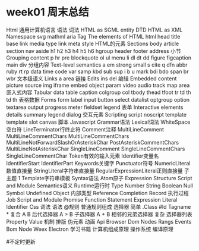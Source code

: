 # week01 周末总结

Html
	通用计算机语言
		语法
		词法
	HTML as SGML
		entity
		DTD
	HTML as  XML
		Namespace
			svg
			mathml
			aria
		Tag
			The elements of HTML
				html
				head
				title
				base
				link
				media
				type
				link
				meta
				style
				HTML的元素
			Sections 
				body
				article
				section
				nav
				aside
				h1
				h2
				h3
				h4
				h5
				h6
				hgroup
				header
				footer
				address
				小节
			Grouping content
				p
				hr
				pre
				blockquote
				ol
				ul
				menu
				li
				dl
				dt
				dd
				figure
				figcaption
				main
				div
				 分组内容
			Text-level semantics
				a
				em
				strong
				small
				s
				cite
				q
				dfn
				abbr
				ruby
				rt
				rp
				data
				time
				code
				var
				samp
				kbd
				sub
				sup
				i
				b
				u
				mark
				bdi
				bdo
				span
				br
				wbr
				文本级语义
			Links
				a
				area
				链接
			Edits
				ins
				del
				编辑
			Embedded content
				picture
				source
				img
				iframe
				embed
				object
				param
				video
				audio
				track
				map
				area
				嵌入式内容
			Tabular data
				table
				caption
				colgroup
				col
				tbody
				thead
				tfoot
				tr
				td
				th
				td
				th
				表格数据
			Forms
				form
				label
				input
				button
				select
				datalist
				optgroup
				option
				textarea
				output
				progress
				meter
				fieldset
				legend
				表单
			Interactive elements
				details
				summary
				legend
				dialog
				交互元素
			Scripting
				script
				noscript
				template
				template
				slot
				canvas
				脚本
Javascript
	Grammar语法
		Lexical词法
			WhiteSpace空白符
				<TAB>
				<VT>
				<FF>
				<SP>
				<NBSP>
				<BOM>
				<USP>
			LineTerminator行终止符
				<LF>
				<CR>
				<LS>
				<PS>
			Comment注释
				MultiLineComment
					MultiLineCommentChars
						MultiLineCommentChars
							MultiLineNotForwardSlashOrAsteriskChar
							PostAsteriskCommentChars
						MultiLineNotAsteriskChar
				SingleLineComment
					SingleLineCommentChars
					SingleLineCommentChar
			Token有效的输入元素
				Identifier变量名
					IdentifierStart
					IdentifierPart
				Keywords关键字
				Punctuator符号
				NumericLiteral数值直接量
				StringLiteral字符串直接量
				RegularExpressionLiteral正则直接量
					子主题 1
				Template字符串模板
		Syntax语法
			Atom原子
			Expression
			Structure
			Script and Module
	Semantics语义
	Runtime运行时
		Type
			Number
			String
			Boolean
			Null
			Symbol
			Undefined
			Object
			内部类型
				Reference
				Completion Record
		执行过程
			Job
			Script and Module
			Promise
			Function
			Statement
			Expression
			Literal
			Identifier
Css
	词法
	语法
	@规则
	普通规则组成
		选择器
			简单
				.Class
				#Id
				Tagname
				*
			复合
				A B 后代选择器
				A > B 子选择器
				A + B 相邻的兄弟选择器
			复杂
			选择器列表
		Property
		Value
	机制
		排版
		伪元素
		动画
Api
	Browser
		Dom
			Nodes
			Rangs
			Events
		Bom
	Node
	Weex
	Electron
学习书籍
	计算机组成原理
	操作系统
	编译原理
          
#不定时更新
